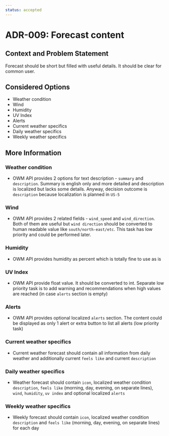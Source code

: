 ```yaml
---
status: accepted
---
```


# ADR-009: Forecast content

## Context and Problem Statement

Forecast should be short but filled with useful details. It should be clear for common user.

## Considered Options

* Weather condition
* Wind
* Humidity
* UV Index
* Alerts
* Current weather specifics
* Daily weather specifics
* Weekly weather specifics

## More Information

### Weather condition

* OWM API provides 2 options for text description - `summary` and `description`. Summary is english only and more detailed and description is localized but lacks some details. Anyway, decision outcome is `description` because localization is planned in `US-5`

### Wind

* OWM API provides 2 related fields - `wind_speed` and `wind_direction`. Both of them are useful but `wind direction` should be converted to human readable value like `south/north-east/etc`. This task has low priority and could be performed later.

### Humidity

* OWM API provides humidity as percent which is totally fine to use as is

### UV Index

* OWM API provide float value. It should be converted to int. Separate low priority task is to add warning and recommendations when high values are reached (in case `alerts` section is empty)

### Alerts

* OWM API provides optional localized `alerts` section. The content could be displayed as only 1 alert or extra button to list all alerts (low priority task)

### Current weather specifics

* Current weather forecast should contain all information from daily weather and additionally current `feels like` and current `description`

### Daily weather specifics

* Weather forecast should contain `icon`, localized weather condition `description`, `feels like` (morning, day, evening, on separate lines), `wind`, `humidity`, `uv index` and optional localized `alerts`

### Weekly weather specifics

* Weekly forecast should contain `icon`, localized weather condition `description` and `feels like` (morning, day, evening, on separate lines) for each day
